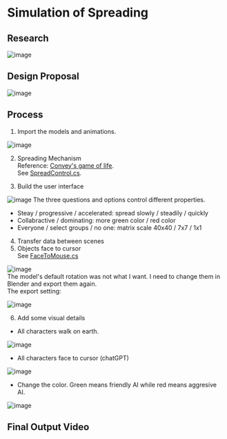 # Simulation of Spreading

## Research
![image](https://github.com/pfyuan110/CT3-FA23/assets/113642868/156e5330-f2d2-436d-8cba-4006e1d57f22)

## Design Proposal
![image](https://github.com/pfyuan110/CT3-FA23/assets/113642868/109ba127-d825-4a3d-ba49-a4b58adc971a)

## Process
1. Import the models and animations.

![image](https://github.com/pfyuan110/CT3-FA23/assets/113642868/ba5ac246-b750-4704-8356-5ebd03d00036)

2. Spreading Mechanism <br/>
Reference: [Convey's game of life](https://playgameoflife.com/). <br/>
See [SpreadControl.cs]().

3. Build the user interface

![image](https://github.com/pfyuan110/CT3-FA23/assets/113642868/25f0cd08-5f95-4d67-9ac2-cb1ddcfa0138)
The three questions and options control different properties. <br/>
- Steay / progressive / accelerated: spread slowly / steadily / quickly <br/>
- Collabractive / dominating: more green color / red color <br/>
- Everyone / select groups / no one: matrix scale 40x40 / 7x7 / 1x1 <br/>

4. Transfer data between scenes
5. Objects face to cursor <br/>
See [FaceToMouse.cs]() <br/>

![image](https://github.com/pfyuan110/CT3-FA23/assets/113642868/b983078c-0bd0-4152-9b4d-73f0ed40d66b) <br/>
The model's default rotation was not what I want. I need to change them in Blender and export them again. <br/>
The export setting:

![image](https://github.com/pfyuan110/CT3-FA23/assets/113642868/67bbddc6-1531-4682-9414-2c659f018835)

6. Add some visual details
- All characters walk on earth.

![image](https://github.com/pfyuan110/CT3-FA23/assets/113642868/f63b0e8b-4a6d-4287-9ad7-153ec30b8b08)

- All characters face to cursor (chatGPT)

![image](https://github.com/pfyuan110/CT3-FA23/assets/113642868/5348f010-efb0-43a4-a21c-4262a85d835c)

- Change the color. Green means friendly AI while red means aggresive AI.

![image](https://github.com/pfyuan110/CT3-FA23/assets/113642868/08c35e4e-14ae-4917-b134-f309529ba522)


## Final Output Video
